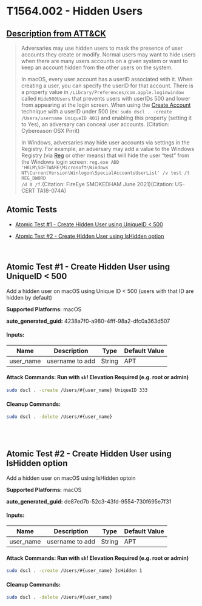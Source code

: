 # T1564.002 - Hidden Users
## [Description from ATT&CK](https://attack.mitre.org/techniques/T1564/002)
<blockquote>Adversaries may use hidden users to mask the presence of user accounts they create or modify. Normal users may want to hide users when there are many users accounts on a given system or want to keep an account hidden from the other users on the system.

In macOS, every user account has a userID associated with it. When creating a user, you can specify the userID for that account. There is a property value in <code>/Library/Preferences/com.apple.loginwindow</code> called <code>Hide500Users</code> that prevents users with userIDs 500 and lower from appearing at the login screen. When using the [Create Account](https://attack.mitre.org/techniques/T1136) technique with a userID under 500 (ex: <code>sudo dscl . -create /Users/username UniqueID 401</code>) and enabling this property (setting it to Yes), an adversary can conceal user accounts. (Citation: Cybereason OSX Pirrit)

In Windows, adversaries may hide user accounts via settings in the Registry. For example, an adversary may add a value to the Windows Registry (via [Reg](https://attack.mitre.org/software/S0075) or other means) that will hide the user “test” from the Windows login screen: <code>reg.exe ADD 'HKLM\SOFTWARE\Microsoft\Windows NT\CurrentVersion\Winlogon\SpecialAccountsUserList' /v test /t REG_DWORD /d 0 /f</code>.(Citation: FireEye SMOKEDHAM June 2021)(Citation: US-CERT TA18-074A)</blockquote>

## Atomic Tests

- [Atomic Test #1 - Create Hidden User using UniqueID < 500](#atomic-test-1---create-hidden-user-using-uniqueid--500)

- [Atomic Test #2 - Create Hidden User using IsHidden option](#atomic-test-2---create-hidden-user-using-ishidden-option)


<br/>

## Atomic Test #1 - Create Hidden User using UniqueID < 500
Add a hidden user on macOS using Unique ID < 500 (users with that ID are hidden by default)

**Supported Platforms:** macOS


**auto_generated_guid:** 4238a7f0-a980-4fff-98a2-dfc0a363d507





#### Inputs:
| Name | Description | Type | Default Value |
|------|-------------|------|---------------|
| user_name | username to add | String | APT|


#### Attack Commands: Run with `sh`!  Elevation Required (e.g. root or admin) 


```sh
sudo dscl . -create /Users/#{user_name} UniqueID 333
```

#### Cleanup Commands:
```sh
sudo dscl . -delete /Users/#{user_name}
```





<br/>
<br/>

## Atomic Test #2 - Create Hidden User using IsHidden option
Add a hidden user on macOS using IsHidden optoin

**Supported Platforms:** macOS


**auto_generated_guid:** de87ed7b-52c3-43fd-9554-730f695e7f31





#### Inputs:
| Name | Description | Type | Default Value |
|------|-------------|------|---------------|
| user_name | username to add | String | APT|


#### Attack Commands: Run with `sh`!  Elevation Required (e.g. root or admin) 


```sh
sudo dscl . -create /Users/#{user_name} IsHidden 1
```

#### Cleanup Commands:
```sh
sudo dscl . -delete /Users/#{user_name}
```





<br/>
